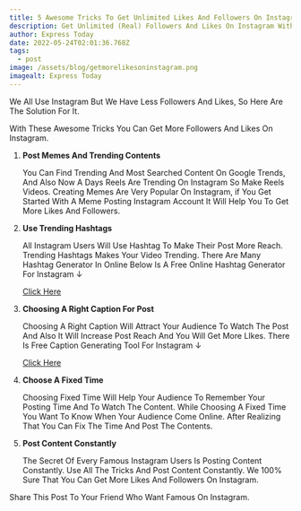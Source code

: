 ```yaml
---
title: 5 Awesome Tricks To Get Unlimited Likes And Followers On Instagram
description: Get Unlimited (Real) Followers And Likes On Instagram With These 5 Tricks.
author: Express Today
date: 2022-05-24T02:01:36.768Z
tags:
  - post
image: /assets/blog/getmorelikesoninstagram.png
imagealt: Express Today
---
```

We All Use Instagram But We Have Less Followers And Likes, So Here Are The Solution For It.

With These Awesome Tricks You Can Get More Followers And Likes On Instagram.

1. **Post Memes And Trending Contents**

   You Can Find Trending And Most Searched Content On Google Trends, And Also Now A Days Reels Are Trending On Instagram So Make Reels Videos. Creating Memes Are Very Popular On Instagram, if You Get Started With A Meme Posting Instagram Account It Will Help You To Get More Likes And Followers.
2. **Use Trending Hashtags**

   All Instagram Users Will Use Hashtag To Make Their Post More Reach. Trending Hashtags Makes Your Video Trending. There Are Many Hashtag Generator In Online Below Is A Free Online Hashtag Generator For Instagram ↓

   [Click Here](https://toolzu.com/hashtag-generator-for-instagram)
3. **Choosing A Right Caption For Post**

   Choosing A Right Caption Will Attract Your Audience To Watch The Post And Also It Will Increase Post Reach And You Will Get More LIkes. There Is Free Caption Generating Tool For Instagram ↓

   [Click Here](https://www.copy.ai/tools/instagram-caption-generator)


4. **Choose A Fixed Time**

   Choosing Fixed Time Will Help Your Audience To Remember Your Posting Time And To Watch The Content. While Choosing A Fixed Time You Want To Know When Your Audience Come Online. After Realizing That You Can Fix The Time And Post The Contents.
5. **Post Content Constantly**

   The Secret Of Every Famous Instagram Users Is Posting Content Constantly. Use All The Tricks And Post Content Constantly. We 100% Sure That You Can Get More Likes And Followers On Instagram.

Share This Post To Your Friend Who Want Famous On Instagram.